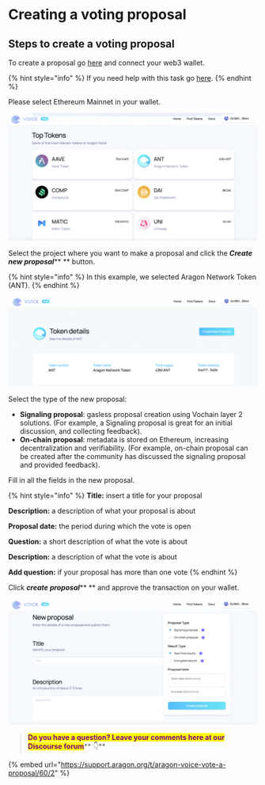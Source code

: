 # Creating a voting proposal

## Steps to create a voting proposal

To create a proposal go [here](https://voice.aragon.org) and connect your web3 wallet.

{% hint style="info" %}
If you need help with this task go [here](../set-up-metamask/).
{% endhint %}

Please select Ethereum Mainnet in your wallet.

![](<../../.gitbook/assets/Schermata 2022-02-11 alle 11.45.02.png>)

Select the project where you want to make a proposal and click the _**Create new proposal**_\*\* \*\* button.

{% hint style="info" %}
In this example, we selected Aragon Network Token (ANT).
{% endhint %}

![](<../../.gitbook/assets/Schermata 2022-02-11 alle 11.48.51.png>)

Select the type of the new proposal:

* **Signaling proposal**: gasless proposal creation using Vochain layer 2 solutions. (For example, a Signaling proposal is great for an initial discussion, and collecting feedback).
* **On-chain proposal**: metadata is stored on Ethereum, increasing decentralization and verifiability. (For example, on-chain proposal can be created after the community has discussed the signaling proposal and provided feedback).

Fill in all the fields in the new proposal.

{% hint style="info" %}
**Title:** insert a title for your proposal

**Description:** a description of what your proposal is about

**Proposal date:** the period during which the vote is open

**Question:** a short description of what the vote is about

**Description:** a description of what the vote is about

**Add question:** if your proposal has more than one vote
{% endhint %}

Click _**create proposal**_\*\* \*\* and approve the transaction on your wallet.

![](<../../.gitbook/assets/Schermata 2022-02-11 alle 11.52.46.png>)

> <mark style="color:purple;">**Do you have a question? Leave your comments here at our Discourse forum**</mark>** 👇**

{% embed url="https://support.aragon.org/t/aragon-voice-vote-a-proposal/60/2" %}
